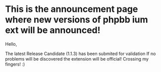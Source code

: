 # This is the announcement page where new versions of phpbb ium ext will be announced!

Hello,

The latest Release Candidate (1.1.3) has been submited for validation
If no problems will be discovered the extension will be official!
Crossing my fingers! :)

